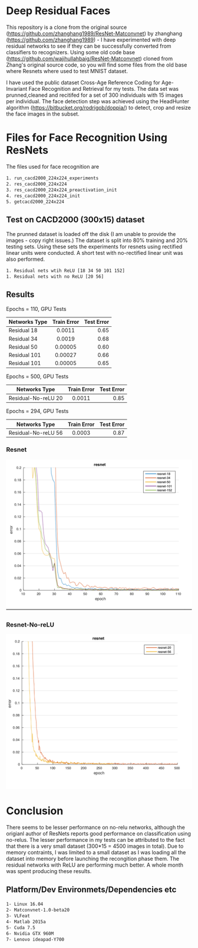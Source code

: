 # Deep Residual Faces

This repository is a clone from the original source (https://github.com/zhanghang1989/ResNet-Matconvnet) by zhanghang (https://github.com/zhanghang1989) - 
I have experimented with deep residual networks to see if they can be successfully converted from classifiers to recognizers. Using some old code base (https://github.com/wajihullahbaig/ResNet-Matconvnet) cloned from Zhang's original source code, so you will find some files from the old base where Resnets where used to test MNIST dataset.

I have used the public dataset Cross-Age Reference Coding for Age-Invariant Face Recognition and Retrieval for my tests. The data set was prunned,cleaned and recitifed for a set of 300 individuals with 15 images per individual. The face detection step was achieved using the HeadHunter algorithm (https://bitbucket.org/rodrigob/doppia/) to detect, crop and resize the face images in the subset. 

# Files for Face Recognition Using ResNets
The files used for face recognition are

	1. run_cacd2000_224x224_experiments
	2. res_cacd2000_224x224
	3. res_cacd2000_224x224_preactivation_init
	4. res_cacd2000_224x224_init
	5. getcacd2000_224x224

## Test on CACD2000 (300x15) dataset
The prunned dataset is loaded off the disk (I am unable to provide the images - copy right issues.) The dataset is split into 80% training and 20% testing sets.
Using these sets the experiments for resnets using rectified linear units were conducted. A short test with no-rectified linear unit was also performed. 

	1. Residual nets wtih ReLU [18 34 50 101 152]
	1. Residual nets with no ReLU [20 56]

## Results 

Epochs = 110, GPU Tests 

| Networks Type        | Train Error  | Test Error |
| ---------------------|:------------:| ----------:|
| Residual 18          | 0.0011       | 0.65       | 
| Residual 34	       | 0.0019       | 0.68       | 
| Residual 50	       | 0.00005      | 0.60       | 
| Residual 101	       | 0.00027      | 0.66       |
| Residual 101	       | 0.00005      | 0.65       |  

Epochs = 500, GPU Tests 

| Networks Type        | Train Error  | Test Error |
| ---------------------|:------------:| ----------:|
| Residual-No-reLU 20  | 0.0011       | 0.85	   | 

Epochs = 294, GPU Tests 

| Networks Type        | Train Error  | Test Error |
| ---------------------|:------------:| ----------:|
| Residual-No-reLU 56  | 0.0003       | 0.87       | 
		         

### Resnet 
![Residual nets](https://github.com/wajihullahbaig/Deep-Residual-Faces/blob/master/figures/resnet-relu.png)

### Resnet-No-reLU 
![Residual-No-ReLU nets](https://github.com/wajihullahbaig/Deep-Residual-Faces/blob/master/figures/resnet-no-relu.png)


# Conclusion
There seems to be lesser performance on no-relu networks, although the origianl author of ResNets reports good performance on classification using no-relus. 
The lesser performance in my tests can be attributed to the fact that there is a very small dataset (300*15 = 4500 images in total). 
Due to memory contraints, I was limited to a small dataset as I was loading all the dataset into memory before launching the recongition phase them.
The residual networks with ReLU are performing much better. 
A whole month was spent producing these results. 

## Platform/Dev Environmets/Dependencies etc

	1- Linux 16.04
	2- Matconvnet-1.0-beta20
	3- VLFeat
	4- Matlab 2015a
	5- Cuda 7.5
	6- Nvidia GTX 960M
	7- Lenovo ideapad-Y700
